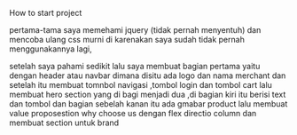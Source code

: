 How to start project

pertama-tama saya memehami jquery (tidak pernah menyentuh) dan mencoba ulang css murni di karenakan saya sudah tidak pernah menggunakannya lagi,

setelah saya pahami sedikit lalu saya membuat bagian pertama yaitu dengan header atau navbar dimana disitu ada logo dan nama merchant dan setelah itu membuat tomnbol navigasi ,tombol login dan tombol cart
lalu membuat hero section yang di bagi menjadi dua ,di bagian kiri itu berisi text dan tombol dan bagian sebelah kanan itu ada gmabar product
lalu membuat value proposestion why choose us dengan flex directio column 
dan membuat section untuk brand
